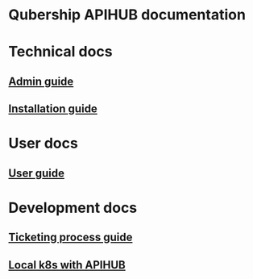 # Qubership APIHUB documentation

# Technical docs

## [Admin guide](./admin-guide.md)

## [Installation guide](./installation-guide.md)

# User docs

## [User guide](./user-guide.md)

# Development docs

## [Ticketing process guide](./processes/development-management-guide.md)
## [Local k8s with APIHUB](/helm-templates/local-k8s-guide.md)
